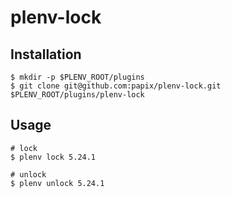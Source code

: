 # plenv-lock

## Installation

```
$ mkdir -p $PLENV_ROOT/plugins
$ git clone git@github.com:papix/plenv-lock.git $PLENV_ROOT/plugins/plenv-lock
```

## Usage

```
# lock
$ plenv lock 5.24.1

# unlock
$ plenv unlock 5.24.1
```
